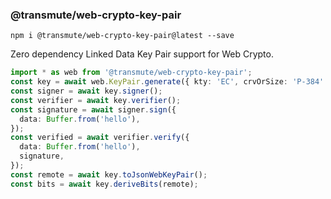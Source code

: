 ### @transmute/web-crypto-key-pair

```
npm i @transmute/web-crypto-key-pair@latest --save
```

Zero dependency Linked Data Key Pair support for Web Crypto.

```ts
import * as web from '@transmute/web-crypto-key-pair';
const key = await web.KeyPair.generate({ kty: 'EC', crvOrSize: 'P-384' });
const signer = await key.signer();
const verifier = await key.verifier();
const signature = await signer.sign({
  data: Buffer.from('hello'),
});
const verified = await verifier.verify({
  data: Buffer.from('hello'),
  signature,
});
const remote = await key.toJsonWebKeyPair();
const bits = await key.deriveBits(remote);
```
